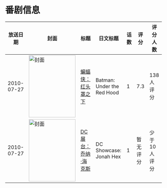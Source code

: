 # 番剧信息

|放送日期|封面|标题|日文标题|话数|评分|评分人数|
|---|---|---|---|---|---|---|
|2010-07-27|<img src="//lain.bgm.tv/pic/cover/c/3c/96/65923_cb0Pf.jpg" alt="封面" style="width:150px;height:200px;object-fit:cover;">|[蝙蝠侠：红头罩之下](https://bangumi.tv/subject/65923)|Batman: Under the Red Hood|1|7.3|138人评分|
|2010-07-27|<img src="//lain.bgm.tv/pic/cover/c/3d/ce/136776_3eDG9.jpg" alt="封面" style="width:150px;height:200px;object-fit:cover;">|[DC展台：乔纳·海克斯](https://bangumi.tv/subject/136776)|DC Showcase: Jonah Hex|1|暂无评分|少于10人评分|

